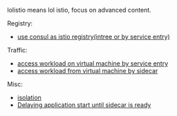 lolistio means lol istio, focus on advanced content.

Registry:

- [use consul as istio registry(intree or by service entry)](registry/consul/consul.md)

Traffic:

- [access workload on virtual machine by service entry](traffic/service-entry.md)
- [access workload from virtual machine by sidecar](traffic/vm-with-sidecar/vm-with-sidecar.md)

Misc:
- [isolation](misc/isolation.md)
- [Delaying application start until sidecar is ready](misc/sidecar-sequence.md)

<!-- - [Debug](misc/debug.md) -->
<!-- - [canary upgrade of istio](setup/upgrade/canary-upgrade.md) -->

